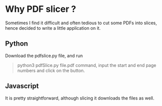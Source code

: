# Why PDF slicer ?
Sometimes I find it difficult and often tedious to cut some PDFs into slices, hence decided to write a little application on it.

## Python
Download the pdfslice.py file, and run 
> python3 pdfSlice.py file.pdf command, input the start and end page numbers and click on the button.

## Javascript
It is pretty straightforward, although slicing it downloads the files as well.

